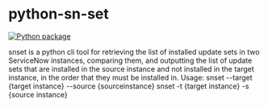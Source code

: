 # python-sn-set

[![Python package](https://github.com/ab7289/python-sn-set/actions/workflows/python-package.yml/badge.svg)](https://github.com/ab7289/python-sn-set/actions/workflows/python-package.yml)


snset is a python cli tool for retrieving the list of installed
update sets in two ServiceNow instances, comparing them, and
outputting the list of update sets that are installed in the source
instance and not installed in the target instance, in the order
that they must be installed in.
Usage:
snset --target {target instance} --source {sourceinstance}
snset -t {target instance} -s {source instance}
